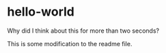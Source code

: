 # hello-world
Why did I think about this for more than two seconds?

This is some modification to the readme file.
